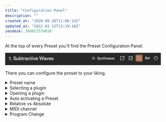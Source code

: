 ```yaml
---
title: "Configuration Panel"
description: ""
created_at: "2020-09-28T11:06:14Z"
updated_at: "2022-01-13T13:19:16Z"
zendesk: 360027570838
---
```


At the top of every Preset you'll find the Preset Configuration Panel.

![](/src/assets/images/article_360013786038_image_0.png)

There you can configure the preset to your liking.

<details>
<summary>Preset name</summary>

On the left side of the panel you'll see the preset number and preset name. To rename the preset; click the Preset name. You can now write a new name. Press Enter when done or click with the mouse cursor outside the box.

Renaming Presets to a descriptive name can help organise your workflow; "Recording", "Automating strings" etc.

![](/src/assets/images/article_360013786038_image_1.gif)

</details>
<details>
<summary>Selecting a plugin</summary>

Each preset can host its own plugin (VST3/AU). This way it’s easy to move between plugins and sounds. To select a plugin click the box where it reads "Select Plugin". 

If the preset is already hosting a plugin the box will read the name of that particular plugin.

![](/src/assets/images/article_360013786038_image_2.gif)

</details>
<details>
<summary>Opening a plugin</summary>

To see the plugin your preset is hosting press this icon.

![](/src/assets/images/article_360013786038_image_3.gif)

For plugins to automatically open when you navigate to a preset press this icon.

![](/src/assets/images/article_360013786038_image_4.gif)

</details>
<details>
<summary>Auto activating a Preset </summary>

Select this icon if you want Wave to activate automatically when you navigate to that particular preset. This feature is default in all new presets.

![](/src/assets/images/article_360013786038_image_5.gif)

</details>
<details>
<summary>Relative vs Absolute</summary>

Within each preset you can decide if Wave uses Relative (Rel) or Absolute (Abs) movements. The default state for Wave is Relative.

Relative mode behaves in a way that when you deactivate a preset, no matter how you move your hand in between, when you reactivate it the ring will start tracking from the last position before deactivating.

The Absolute mode does the opposite. It keeps tracking your movements even if you've deactivated the preset, and "jumps" to the current value when you reactivate it.

Absolute is stuck in space, Relative moves with you.

![](/src/assets/images/article_360013786038_image_6.gif)

</details>
<details>
<summary>MIDI channel</summary>

You can select a MIDI Channel for each preset. Press the MIDI icon in the top right corner of Softwave. Change the number for the channel by pressing the number and selecting from the list. The default is Channel 1.

![](/src/assets/images/article_360013786038_image_7.png)

</details>
<details>
<summary>Program Change</summary>

You can set a Program Change for each preset. This way, every time you navigate to that particular preset, it will send out the program change. Select the MIDI icon in the top right corner of Softwave to set the Program Change, Bank MSB and Bank LSB.

![](/src/assets/images/article_360013786038_image_8.png)

</details>
